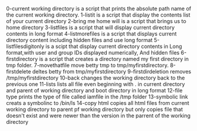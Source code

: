 0-current working directory is a script that prints the absolute path name of the current working directory.
1-listit is a script that display the contents list of your current directory
2-bring me home will is a script that brings us to home directory
3-listfiles is a script that will display current directory contents in long format
4-listmorefiles is a script that displays current directory content including hidden files and use long format
5-listfilesdigitonly is a scipt that display current directory contents in Long format,with user and group IDs displayed numerically, And hidden files
6-firstdirectory is a script that creates a directory named my first directory in tmp folder.
7-movethatfile move betty tmp to tmp/myfirstdirectory.
8-firstdelete deltes betty from tmp/myfirstdirectory
9-firstdirdeletion removes /tmp/myfirstdirectory
10-back changes the working directory back to the previous one
11-lists lists all file even beginning with . in current directory and parent of working directory and boot directory in long format
12-file type prints the type of file called iamfile in the /tmp folder
13-symbolic link creats a symbolinc to /bin/ls
14-copy html copies all html files from current working directory to parent pf working directory but only copies file that doesn't exist and were newer than the version in the parrent of the working directory

